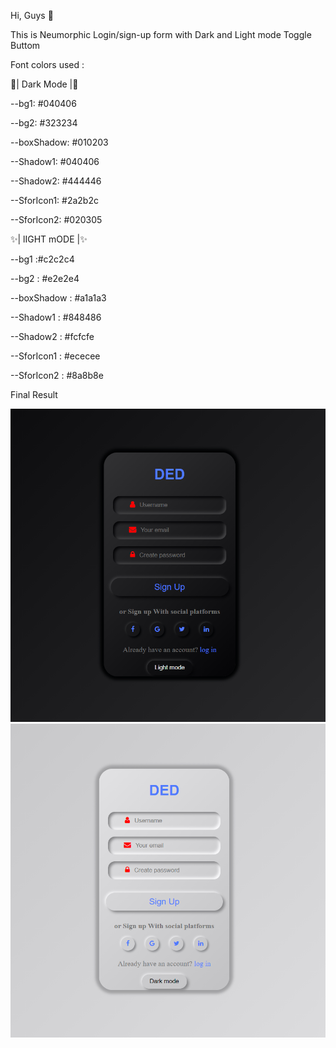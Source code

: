 Hi, Guys 👋

This is Neumorphic Login/sign-up form with Dark and Light mode Toggle Buttom

Font colors used :

🌙| Dark Mode |🌙

--bg1: #040406

--bg2: #323234

--boxShadow: #010203

--Shadow1: #040406

--Shadow2: #444446

--SforIcon1: #2a2b2c

--SforIcon2: #020305

✨| lIGHT mODE |✨

--bg1 :#c2c2c4

--bg2 : #e2e2e4

--boxShadow : #a1a1a3

--Shadow1 : #848486

--Shadow2 : #fcfcfe

--SforIcon1 : #ececee

--SforIcon2 : #8a8b8e

Final Result

<img src="Result/darktheme.png">
<img src="Result/lighttheme.png">
